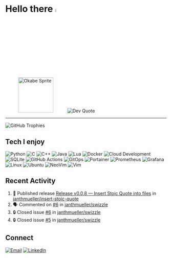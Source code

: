 # Hello there <img src="https://media.giphy.com/media/hvRJCLFzcasrR4ia7z/giphy.gif" width="5%">
<p>
  <img src="https://static.wikia.nocookie.net/umineko/images/2/2a/Okabe1_mei_battle.png" alt="Okabe Sprite" width="110" hspace="40">
  <img src="https://quotes-github-readme.vercel.app/api?type=vertical&theme=tokyonight" alt="Dev Quote"/>
</p>

---

<img src="https://github-profile-trophy.vercel.app/?username=janthmueller&rank=-C,-?&theme=tokyonight&no-frame=true&margin-w=5&margin-h=5" alt="GitHub Trophies" />

## Tech I enjoy
![Python](https://img.shields.io/badge/Python-%2300599C.svg?style=flat-square&logo=python&logoColor=white)
![C](https://img.shields.io/badge/C-%2300599C.svg?style=flat-square&logo=c&logoColor=white)
![C++](https://img.shields.io/badge/C++-%2300599C.svg?style=flat-square&logo=c%2B%2B&logoColor=white)
![Java](https://img.shields.io/badge/Java-%23ED8B00.svg?style=flat-square&logo=java&logoColor=white)
![Lua](https://img.shields.io/badge/Lua-%232C2D72.svg?style=flat-square&logo=lua&logoColor=white)
![Docker](https://img.shields.io/badge/Docker-%232496ED.svg?style=flat-square&logo=docker&logoColor=white)
![Cloud Development](https://img.shields.io/badge/Cloud%20Development-4285F4?style=flat-square&logo=icloud&logoColor=white)
![SQLite](https://img.shields.io/badge/SQLite-%2307405e.svg?style=flat-square&logo=sqlite&logoColor=white)
![GitHub Actions](https://img.shields.io/badge/github%20actions-%232671E5.svg?style=flat-square&logo=githubactions&logoColor=white)
![GitOps](https://img.shields.io/badge/GitOps-F05032?style=flat-square&logo=git&logoColor=white)
![Portainer](https://img.shields.io/badge/Portainer-%23007ACC.svg?style=flat-square&logo=portainer&logoColor=white)
![Prometheus](https://img.shields.io/badge/Prometheus-%23E6522C.svg?style=flat-square&logo=prometheus&logoColor=white)
![Grafana](https://img.shields.io/badge/Grafana-%23F46800.svg?style=flat-square&logo=grafana&logoColor=white)
![Linux](https://img.shields.io/badge/Linux-%23FCC624.svg?style=flat-square&logo=linux&logoColor=black)
![Ubuntu](https://img.shields.io/badge/Ubuntu-E95420.svg?style=flat-square&logo=ubuntu&logoColor=white)
![NeoVim](https://img.shields.io/badge/NeoVim-%2357A143.svg?style=flat-square&logo=neovim&logoColor=white)
![Vim](https://img.shields.io/badge/Vim-%23019733.svg?style=flat-square&logo=vim&logoColor=white)

<h2>Recent Activity</h2>

<!--START_SECTION:activity-->
1. 🚀 Published release [Release v0.0.8 — Insert Stoic Quote into files](https://github.com/janthmueller/insert-stoic-quote/releases/tag/v0.0.8) in [janthmueller/insert-stoic-quote](https://github.com/janthmueller/insert-stoic-quote)
2. 🗣 Commented on [#6](https://github.com/janthmueller/swizzle/issues/6#issuecomment-3069169231) in [janthmueller/swizzle](https://github.com/janthmueller/swizzle)
3. 🔒 Closed issue [#6](https://github.com/janthmueller/swizzle/issues/6) in [janthmueller/swizzle](https://github.com/janthmueller/swizzle)
4. 🔒 Closed issue [#5](https://github.com/janthmueller/swizzle/issues/5) in [janthmueller/swizzle](https://github.com/janthmueller/swizzle)
<!--END_SECTION:activity-->

## Connect

[![Email](https://img.shields.io/badge/Email-D14836?style=flat-square&logo=gmail&logoColor=white)](mailto:mail@jantmueller.com)
[![LinkedIn](https://img.shields.io/badge/LinkedIn-0A66C2?style=flat-square&logo=linkedin&logoColor=white)](https://www.linkedin.com/in/jantmueller)

